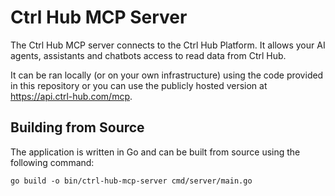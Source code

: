 # Ctrl Hub MCP Server

The Ctrl Hub MCP server connects to the Ctrl Hub Platform. It allows your AI agents, assistants and chatbots access to read data from Ctrl Hub.

It can be ran locally (or on your own infrastructure) using the code provided in this repository or you can use the publicly hosted version at https://api.ctrl-hub.com/mcp.

## Building from Source

The application is written in Go and can be built from source using the following command:

```
go build -o bin/ctrl-hub-mcp-server cmd/server/main.go
```
